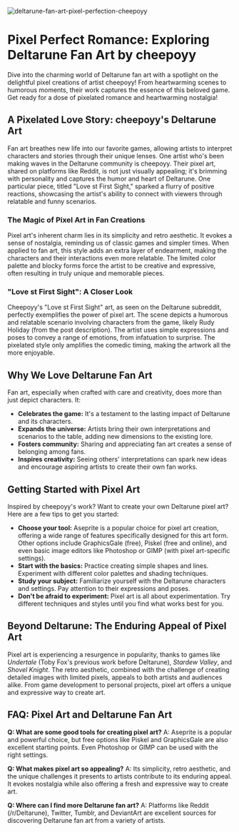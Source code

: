 ![deltarune-fan-art-pixel-perfection-cheepoyy](https://images.pexels.com/photos/18069362/pexels-photo-18069362.png?auto=compress&cs=tinysrgb&fit=crop&h=627&w=1200)

# Pixel Perfect Romance: Exploring Deltarune Fan Art by cheepoyy

Dive into the charming world of Deltarune fan art with a spotlight on the delightful pixel creations of artist cheepoyy! From heartwarming scenes to humorous moments, their work captures the essence of this beloved game. Get ready for a dose of pixelated romance and heartwarming nostalgia!

## A Pixelated Love Story: cheepoyy's Deltarune Art

Fan art breathes new life into our favorite games, allowing artists to interpret characters and stories through their unique lenses. One artist who's been making waves in the Deltarune community is cheepoyy. Their pixel art, shared on platforms like Reddit, is not just visually appealing; it's brimming with personality and captures the humor and heart of Deltarune. One particular piece, titled "Love st First Sight," sparked a flurry of positive reactions, showcasing the artist's ability to connect with viewers through relatable and funny scenarios.

### The Magic of Pixel Art in Fan Creations

Pixel art's inherent charm lies in its simplicity and retro aesthetic. It evokes a sense of nostalgia, reminding us of classic games and simpler times. When applied to fan art, this style adds an extra layer of endearment, making the characters and their interactions even more relatable. The limited color palette and blocky forms force the artist to be creative and expressive, often resulting in truly unique and memorable pieces.

### "Love st First Sight": A Closer Look

Cheepoyy's "Love st First Sight" art, as seen on the Deltarune subreddit, perfectly exemplifies the power of pixel art. The scene depicts a humorous and relatable scenario involving characters from the game, likely Rudy Holiday (from the post description). The artist uses simple expressions and poses to convey a range of emotions, from infatuation to surprise. The pixelated style only amplifies the comedic timing, making the artwork all the more enjoyable.

## Why We Love Deltarune Fan Art

Fan art, especially when crafted with care and creativity, does more than just depict characters. It:

*   **Celebrates the game:** It's a testament to the lasting impact of Deltarune and its characters.
*   **Expands the universe:** Artists bring their own interpretations and scenarios to the table, adding new dimensions to the existing lore.
*   **Fosters community:** Sharing and appreciating fan art creates a sense of belonging among fans.
*   **Inspires creativity:** Seeing others' interpretations can spark new ideas and encourage aspiring artists to create their own fan works.

## Getting Started with Pixel Art

Inspired by cheepoyy's work? Want to create your own Deltarune pixel art? Here are a few tips to get you started:

*   **Choose your tool:** Aseprite is a popular choice for pixel art creation, offering a wide range of features specifically designed for this art form. Other options include GraphicsGale (free), Piskel (free and online), and even basic image editors like Photoshop or GIMP (with pixel art-specific settings).
*   **Start with the basics:** Practice creating simple shapes and lines. Experiment with different color palettes and shading techniques.
*   **Study your subject:** Familiarize yourself with the Deltarune characters and settings. Pay attention to their expressions and poses.
*   **Don't be afraid to experiment:** Pixel art is all about experimentation. Try different techniques and styles until you find what works best for you.

## Beyond Deltarune: The Enduring Appeal of Pixel Art

Pixel art is experiencing a resurgence in popularity, thanks to games like *Undertale* (Toby Fox's previous work before Deltarune), *Stardew Valley*, and *Shovel Knight*. The retro aesthetic, combined with the challenge of creating detailed images with limited pixels, appeals to both artists and audiences alike. From game development to personal projects, pixel art offers a unique and expressive way to create art.

## FAQ: Pixel Art and Deltarune Fan Art

**Q: What are some good tools for creating pixel art?**
A: Aseprite is a popular and powerful choice, but free options like Piskel and GraphicsGale are also excellent starting points. Even Photoshop or GIMP can be used with the right settings.

**Q: What makes pixel art so appealing?**
A: Its simplicity, retro aesthetic, and the unique challenges it presents to artists contribute to its enduring appeal. It evokes nostalgia while also offering a fresh and expressive way to create art.

**Q: Where can I find more Deltarune fan art?**
A: Platforms like Reddit (/r/Deltarune), Twitter, Tumblr, and DeviantArt are excellent sources for discovering Deltarune fan art from a variety of artists.
